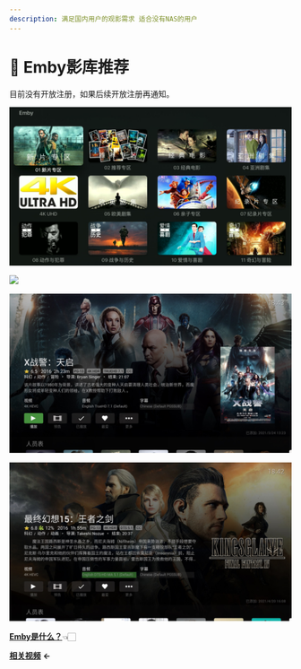 ```yaml
---
description: 满足国内用户的观影需求 适合没有NAS的用户
---
```


# 💚 Emby影库推荐

 目前没有开放注册，如果后续开放注册再通知。

![](../.gitbook/assets/jie-ping-20210606-shang-wu-9.06.14.png)

![](../.gitbook/assets/jie-ping-20210606-shang-wu-9.07.48.png)

![](../.gitbook/assets/7.1.jpg)

![](../.gitbook/assets/dts.jpg)

[**Emby是什么？**](e-mb-y.md)👈🏻

 [**相关视频**](https://www.youtube.com/watch?v=e2RrVi1Xn3s)    **←**

